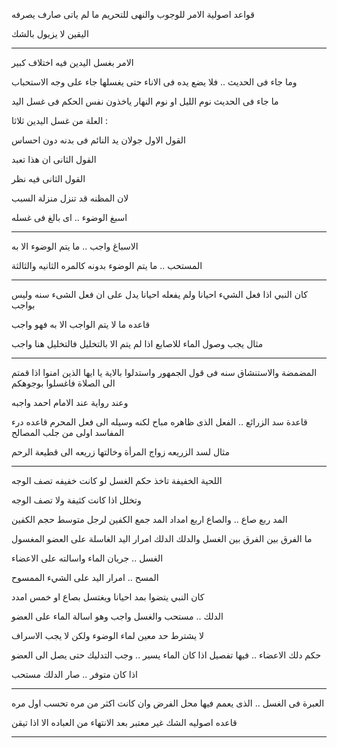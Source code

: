 قواعد اصولية
الامر للوجوب والنهى للتحريم ما لم ياتى صارف يصرفه 

اليقين لا يزيول بالشك

---
الامر بغسل اليدين فيه اختلاف كبير 

وما جاء فى الحديث .. فلا يضع يده فى الاناء حتى يغسلها جاء على وجه الاستحباب 

ما جاء فى الحديث نوم الليل او نوم النهار ياخذون نفس الحكم فى غسل اليد 

العلة من غسل اليدين ثلاثا :

القول الاول جولان يد النائم فى بدنه دون احساس 

القول الثانى ان هذا تعبد 

القول الثانى فيه نظر 

لان المظنه قد تنزل منزلة السبب 

اسبغ الوضوء .. اى بالغ فى غسله 

----
الاسباغ 
واجب .. ما يتم الوضوء الا به 

المستحب .. ما يتم الوضوء بدونه كالمره الثانيه والثالثة 

---
كان النبي اذا فعل الشيء احيانا ولم يفعله احيانا يدل على ان فعل الشىء سنه وليس بواجب

قاعده
ما لا يتم الواجب الا به فهو واجب 

مثال يجب وصول الماء للاصابع اذا لم يتم الا بالتخليل فالتخليل هنا واجب

---
المضمضة والاستنشاق سنه فى قول الجمهور 
واستدلوا بالاية يا ايها الذين امنوا اذا قمتم الى الصلاة فاغسلوا بوجوهكم 

وعند رواية عند الامام احمد واجبه 

قاعدة 
سد الزرائع .. الفعل الذى ظاهره مباح لكنه وسيله الى فعل المحرم 
قاعده 
درء المفاسد اولى من جلب المصالح 

مثال لسد الزريعه
زواج المرأة وخالتها زريعه الى قطيعة الرحم 


----


اللحية الخفيفة تاخذ حكم الغسل لو كانت خفيفه تصف الوجه 

وتخلل اذا كانت كثيفة ولا تصف الوجه 


المد ربع صاع .. والصاع اربع امداد 
المد جمع الكفين لرجل متوسط حجم الكفين 

ما الفرق بين الفرق بين الغسل والدلك 
الدلك امرار اليد الغاسلة على العضو المغسول 

الغسل .. جريان الماء واسالته على الاعضاء 

المسح .. امرار اليد على الشيء الممسوح 

كان النبي يتضوا بمد احيانا ويغتسل بصاع او خمس امدد 

الدلك .. مستحب والغسل واجب وهو اسالة الماء على العضو 

لا يشترط حد معين لماء الوضوء ولكن لا يجب الاسراف 

حكم دلك الاعضاء .. فيها تفصيل 
اذا كان الماء يسير .. وجب التدليك حتى يصل الى العضو 

اذا كان متوفر .. صار الدلك مستحب

---
العبرة فى الغسل .. الذى يعمم فيها محل الفرض وان كانت اكثر من مره تحسب اول مره 

قاعده اصوليه
الشك غير معتبر بعد الانتهاء من العباده الا اذا تيقن

-------


